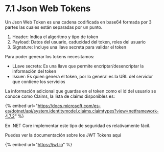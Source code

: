 # 7.1 Json Web Tokens

Un Json Web Token es una cadena codificada en base64 formada por 3 partes las cuales están separadas por un punto.

1. Header: Indica el algoritmo y tipo de token
2. Payload: Datos del usuario, caducidad del token, roles del usuario
3. Signature: Incluye una llave secreta para validar el token

Para poder generar los tokens necesitamos:

* LLave secreta: Es una llave que permite encriptar/desencriptar la información del token
* Issuer: Es quien genera el token, por lo general es la URL del servidor que contiene los servicios

La información adicional que guardas en el token como el id del usuario se conoce como Claims, la lista de claims disponibles es:

{% embed url="https://docs.microsoft.com/es-es/dotnet/api/system.identitymodel.claims.claimtypes?view=netframework-4.7.2" %}

En .NET Core implementar este tipo de seguridad es relativamente fácil.

Puedes ver la documentación sobre los JWT Tokens aqui

{% embed url="https://jwt.io" %}




